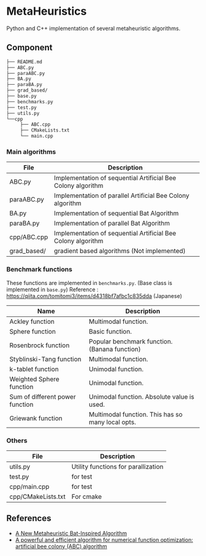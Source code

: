 # MetaHeuristics

Python and C++ implementation of several metaheuristic algorithms.

## Component

```bash
├── README.md
├── ABC.py
├── paraABC.py
├── BA.py
├── paraBA.py
├── grad_based/
├── base.py
├── benchmarks.py
├── test.py 
├── utils.py
└──cpp
     ├── ABC.cpp
     ├── CMakeLists.txt
     └── main.cpp
```

### Main algorithms

| File        | Description                                                  |
| ----------- | ------------------------------------------------------------ |
| ABC.py      | Implementation of sequential Artificial Bee Colony algorithm |
| paraABC.py  | Implementation of parallel Artificial Bee Colony algorithm   |
| BA.py       | Implementation of sequential Bat Algorithm                   |
| paraBA.py   | Implementation of parallel Bat Algorithm                     |
| cpp/ABC.cpp | Implementation of sequential Artificial Bee Colony algorithm |
| grad_based/ | gradient based algorithms (Not implemented)                  |

### Benchmark functions

These functions are implemented in `benchmarks.py`. (Base class is implemented in `base.py`)
Reference : https://qiita.com/tomitomi3/items/d4318bf7afbc1c835dda (Japanese)

| Name                            | Description                                       |
| ------------------------------- | ------------------------------------------------- |
| Ackley function                 | Multimodal function.                              |
| Sphere function                 | Basic function.                                   |
| Rosenbrock function             | Popular benchmark function. (Banana function)     |
| Styblinski-Tang function        | Multimodal function.                              |
| k-tablet function               | Unimodal function.                                |
| Weighted Sphere function        | Unimodal function.                                |
| Sum of different power function | Unimodal function. Absolute value is used.        |
| Griewank function               | Multimodal function. This has so many local opts. |

### Others

| File               | Description                         |
| ------------------ | ----------------------------------- |
| utils.py           | Utility functions for parallization |
| test.py            | for test                            |
| cpp/main.cpp       | for test                            |
| cpp/CMakeLists.txt | For cmake                           |

## References

- [A New Metaheuristic Bat-Inspired Algorithm](https://arxiv.org/pdf/1004.4170.pdf)
- [A powerful and efficient algorithm for numerical
function optimization: artificial bee colony (ABC)
algorithm](https://link.springer.com/content/pdf/10.1007/s10898-007-9149-x.pdf)
